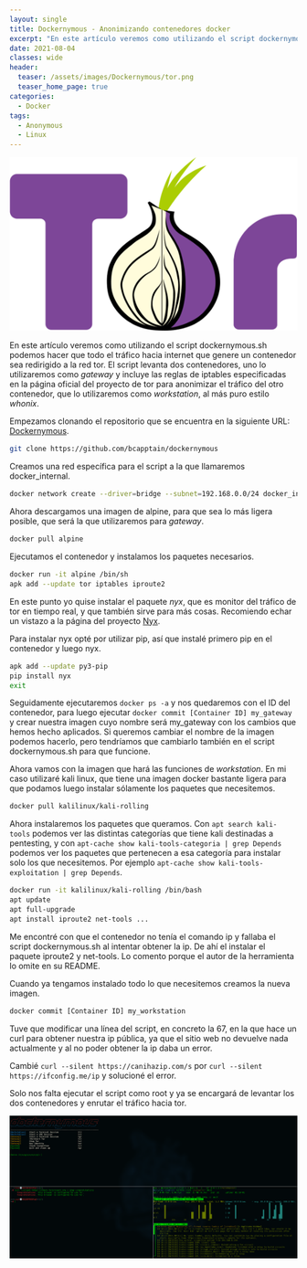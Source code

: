 ```yaml
---
layout: single
title: Dockernymous - Anonimizando contenedores docker
excerpt: "En este artículo veremos como utilizando el script dockernymous.sh podemos hacer que todo el tráfico hacia internet que genere un contenedor sea redirigido a la red tor. El script levanta dos contenedores, uno lo utilizaremos como *gateway* y incluye las reglas de iptables especificadas en la página oficial del proyecto de tor para anonimizar el tráfico del otro contenedor, que lo utilizaremos como *workstation*, al más puro estilo *whonix*."
date: 2021-08-04
classes: wide
header:
  teaser: /assets/images/Dockernymous/tor.png
  teaser_home_page: true
categories:
  - Docker
tags:
  - Anonymous
  - Linux
---
```


![](/assets/images/Dockernymous/tor.png)

En este artículo veremos como utilizando el script dockernymous.sh podemos hacer que todo el tráfico hacia internet que genere un contenedor sea redirigido a la red tor. El script levanta dos contenedores, uno lo utilizaremos como *gateway* y incluye las reglas de iptables especificadas en la página oficial del proyecto de tor para anonimizar el tráfico del otro contenedor, que lo utilizaremos como *workstation*, al más puro estilo *whonix*.

Empezamos clonando el repositorio que se encuentra en la siguiente URL: [Dockernymous](https://github.com/bcapptain/dockernymous).
```bash
git clone https://github.com/bcapptain/dockernymous
```

Creamos una red específica para el script a la que llamaremos docker_internal.

```bash
docker network create --driver=bridge --subnet=192.168.0.0/24 docker_internal
```

Ahora descargamos una imagen de alpine, para que sea lo más ligera posible, que será la que utilizaremos para *gateway*.

```bash
docker pull alpine
```

Ejecutamos el contenedor y instalamos los paquetes necesarios.

```bash
docker run -it alpine /bin/sh
apk add --update tor iptables iproute2
```

En este punto yo quise instalar el paquete *nyx*, que es monitor del tráfico de tor en tiempo real, y que también sirve para más cosas. Recomiendo echar un vistazo a la página del proyecto [Nyx](https://nyx.torproject.org/).

Para instalar nyx opté por utilizar pip, así que instalé primero pip en el contenedor y luego nyx.

```bash
apk add --update py3-pip
pip install nyx
exit
```

Seguidamente ejecutaremos ```docker ps -a``` y nos quedaremos con el ID del contenedor, para luego ejecutar ```docker commit [Container ID] my_gateway``` y crear nuestra imagen cuyo nombre será my_gateway con los cambios que hemos hecho aplicados. Si queremos cambiar el nombre de la imagen podemos hacerlo, pero tendríamos que cambiarlo también en el script dockernymous.sh para que funcione.

Ahora vamos con la imagen que hará las funciones de *workstation*. En mi caso utilizaré kali linux, que tiene una imagen docker bastante ligera para que podamos luego instalar sólamente los paquetes que necesitemos.

```bash
docker pull kalilinux/kali-rolling
```
Ahora instalaremos los paquetes que queramos. Con ```apt search kali-tools``` podemos ver las distintas categorías que tiene kali destinadas a pentesting, y con ```apt-cache show kali-tools-categoria | grep Depends``` podemos ver los paquetes que pertenecen a esa categoría para instalar solo los que necesitemos. Por ejemplo ```apt-cache show kali-tools-exploitation | grep Depends```.

```bash
docker run -it kalilinux/kali-rolling /bin/bash
apt update
apt full-upgrade
apt install iproute2 net-tools ...
```

Me encontré con que el contenedor no tenía el comando ip y fallaba el script dockernymous.sh al intentar obtener la ip. De ahí el instalar el paquete iproute2 y net-tools. Lo comento porque el autor de la herramienta lo omite en su README.

Cuando ya tengamos instalado todo lo que necesitemos creamos la nueva imagen.

```bash
docker commit [Container ID] my_workstation

```

Tuve que modificar una línea del script, en concreto la 67, en la que hace un curl para obtener nuestra ip pública, ya que el sitio web no devuelve nada actualmente y al no poder obtener la ip daba un error.

Cambié ```curl --silent https://canihazip.com/s``` por ```curl --silent https://ifconfig.me/ip``` y solucioné el error.

Solo nos falta ejecutar el script como root y ya se encargará de levantar los dos contenedores y enrutar el tráfico hacia tor.

![](/assets/images/Dockernymous/dockernymous-test2.png)

